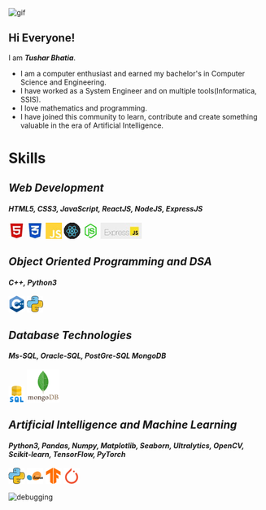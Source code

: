 ![gif](https://media3.giphy.com/media/v1.Y2lkPTc5MGI3NjExOGJtaDU2ejNxZHh0NXM5cXVhM2NuZjN3dmJ4NTRuajZ4YzdtdzEzbyZlcD12MV9pbnRlcm5hbF9naWZfYnlfaWQmY3Q9Zw/RbDKaczqWovIugyJmW/giphy.gif)
<h2>Hi Everyone!</h2>
I am <em><strong>Tushar Bhatia</strong></em>. 

<ul>
  <li>I am a computer enthusiast and earned my bachelor's in Computer Science and Engineering.</li>
  <li>I have worked as a System Engineer and on multiple tools(Informatica, SSIS).</li>
  <li>I love mathematics and programming.</li>
  <li>I have joined this community to learn, contribute and create something valuable in the era of Artificial Intelligence. </li>
</ul>

<h1>Skills</h1>

<h2><em>Web Development</em></h2>

<h4><em>HTML5, CSS3, JavaScript, ReactJS, NodeJS, ExpressJS</em></h4>

![html](html.JPG)
![css](css.JPG)
![JavaScript](js.JPG)
![react](react.gif)
![NodeJs](nodejs.JPG)
![express](express.JPG) 

<h2><em>Object Oriented Programming and DSA</em></h2>

<h4><em>C++, Python3</em></h4>

![c++](c-.png)
![python](python.png)

<h2><em>Database Technologies</em></h2>

<h4><em>Ms-SQL, Oracle-SQL, PostGre-SQL MongoDB</em></h4>

![sql](sql.png)
![mongodb](mongodb.svg)

<h2><em>Artificial Intelligence and Machine Learning</em></h2>

<h4><em>Python3, Pandas, Numpy, Matplotlib, Seaborn, Ultralytics, OpenCV, Scikit-learn, TensorFlow, PyTorch</em></h4>

![python](python.png)
![scikit-learn](scikit-learn.png)
![tensorFlow](TensorFlow.png)
![pyTorch](PyTorch.png)
 

![debugging](https://media2.giphy.com/media/v1.Y2lkPTc5MGI3NjExdWtzYmtpZ2MzejAwcnA1c3dua2V2Mm9pNWFiZ2VvaGFmZTdpcndlayZlcD12MV9pbnRlcm5hbF9naWZfYnlfaWQmY3Q9Zw/Vcdbi5o470i9FACaZO/giphy.gif)
<!---
tusharx0809/tusharx0809 is a ✨ particular ✨ repository because its `README.md` (this file) appears on your GitHub profile.
You can click the Preview link to take a look at your changes.
--->
